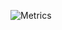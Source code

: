 ![Metrics](https://metrics.lecoq.io/fritsmeister12?template=classic&base.repositories=0&languages=1&introduction=1&followup=1&activity=1&languages.colors=github&languages.threshold=0%25&introduction.title=true&activity.limit=5&activity.days=14&activity.filter=all&activity.visibility=all&activity.timestamps=false&config.timezone=Europe%2FAmsterdam)
